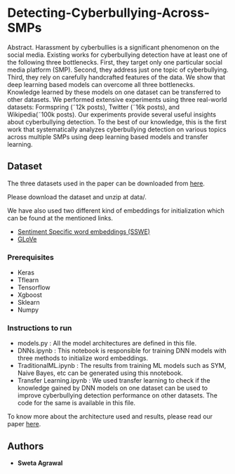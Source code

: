 # Detecting-Cyberbullying-Across-SMPs

Abstract. Harassment by cyberbullies is a significant phenomenon on the social media. Existing works for cyberbullying detection have at least one of the following three bottlenecks. First, they target only one particular social media platform (SMP). Second, they address just one topic of cyberbullying. Third, they rely on carefully handcrafted features of the data. We show that deep learning based models can overcome all three bottlenecks. Knowledge learned by these models on one dataset can be transferred to other datasets. We performed extensive experiments using three real-world datasets: Formspring (˜12k posts), Twitter (˜16k posts), and Wikipedia(˜100k posts). Our experiments provide several useful insights about cyberbullying detection. To the best of our knowledge, this is the first work that systematically analyzes cyberbullying detection on various topics across multiple SMPs using deep learning based models and transfer learning.

## Dataset

The three datasets used in the paper can be downloaded from [here](https://drive.google.com/open?id=11RMLCSIAO3dWk9ejSkVYc5tQwwK5pquG).

Please download the dataset and unzip at data/.

We have also used two different kind of embeddings for initialization which can be found at the mentioned links.

- [Sentiment Specific word embeddings (SSWE)](https://github.com/atebbifakhr/twitter-sentiment-analysis/blob/master/vectors/sswe-u.txt)
- [GLoVe](https://nlp.stanford.edu/projects/glove/)


### Prerequisites

- Keras
- Tflearn
- Tensorflow
- Xgboost
- Sklearn
- Numpy

### Instructions to run

 - models.py : All the model architectures are defined in this file.
 - DNNs.ipynb : This notebook is responsible for training DNN models with three methods to initialize word embeddings.
 - TraditionalML.ipynb : The results from training ML models such as SYM, Naive Bayes, etc can be generated using this nnotebook.
 - Transfer Learning.ipynb : We used transfer learning to check if the knowledge gained by DNN models on one dataset can be    used to improve cyberbullying detection performance on other datasets. The code for the same is available in this file.

To know more about the architecture used and results, please read our paper [here](https://arxiv.org/pdf/1801.06482.pdf).

## Authors

* **Sweta Agrawal** 
